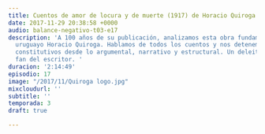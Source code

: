 ```yaml
---
title: Cuentos de amor de locura y de muerte (1917) de Horacio Quiroga
date: 2017-11-29 20:38:58 +0000
audio: balance-negativo-t03-e17
description: 'A 100 años de su publicación, analizamos esta obra fundamental del narrador
  uruguayo Horacio Quiroga. Hablamos de todos los cuentos y nos detenemos en sus elementos
  constitutivos desde lo argumental, narrativo y estructural. Un deleite para cualquier
  fan del escritor. '
duracion: '2:14:49'
episodio: 17
image: "/2017/11/Quiroga logo.jpg"
mixcloudurl: ''
subtitle: ''
temporada: 3
draft: true

---
```

